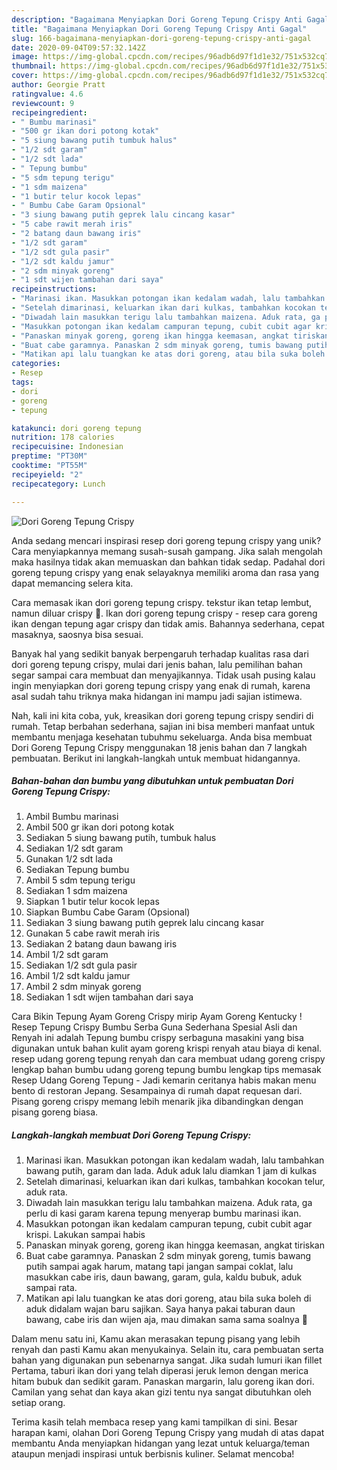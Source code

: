 ```yaml
---
description: "Bagaimana Menyiapkan Dori Goreng Tepung Crispy Anti Gagal"
title: "Bagaimana Menyiapkan Dori Goreng Tepung Crispy Anti Gagal"
slug: 166-bagaimana-menyiapkan-dori-goreng-tepung-crispy-anti-gagal
date: 2020-09-04T09:57:32.142Z
image: https://img-global.cpcdn.com/recipes/96adb6d97f1d1e32/751x532cq70/dori-goreng-tepung-crispy-foto-resep-utama.jpg
thumbnail: https://img-global.cpcdn.com/recipes/96adb6d97f1d1e32/751x532cq70/dori-goreng-tepung-crispy-foto-resep-utama.jpg
cover: https://img-global.cpcdn.com/recipes/96adb6d97f1d1e32/751x532cq70/dori-goreng-tepung-crispy-foto-resep-utama.jpg
author: Georgie Pratt
ratingvalue: 4.6
reviewcount: 9
recipeingredient:
- " Bumbu marinasi"
- "500 gr ikan dori potong kotak"
- "5 siung bawang putih tumbuk halus"
- "1/2 sdt garam"
- "1/2 sdt lada"
- " Tepung bumbu"
- "5 sdm tepung terigu"
- "1 sdm maizena"
- "1 butir telur kocok lepas"
- " Bumbu Cabe Garam Opsional"
- "3 siung bawang putih geprek lalu cincang kasar"
- "5 cabe rawit merah iris"
- "2 batang daun bawang iris"
- "1/2 sdt garam"
- "1/2 sdt gula pasir"
- "1/2 sdt kaldu jamur"
- "2 sdm minyak goreng"
- "1 sdt wijen tambahan dari saya"
recipeinstructions:
- "Marinasi ikan. Masukkan potongan ikan kedalam wadah, lalu tambahkan bawang putih, garam dan lada. Aduk aduk lalu diamkan 1 jam di kulkas"
- "Setelah dimarinasi, keluarkan ikan dari kulkas, tambahkan kocokan telur, aduk rata."
- "Diwadah lain masukkan terigu lalu tambahkan maizena. Aduk rata, ga perlu di kasi garam karena tepung menyerap bumbu marinasi ikan."
- "Masukkan potongan ikan kedalam campuran tepung, cubit cubit agar krispi. Lakukan sampai habis"
- "Panaskan minyak goreng, goreng ikan hingga keemasan, angkat tiriskan"
- "Buat cabe garamnya. Panaskan 2 sdm minyak goreng, tumis bawang putih sampai agak harum, matang tapi jangan sampai coklat, lalu masukkan cabe iris, daun bawang, garam, gula, kaldu bubuk, aduk sampai rata."
- "Matikan api lalu tuangkan ke atas dori goreng, atau bila suka boleh di aduk didalam wajan baru sajikan. Saya hanya pakai taburan daun bawang, cabe iris dan wijen aja, mau dimakan sama sama soalnya 🥰"
categories:
- Resep
tags:
- dori
- goreng
- tepung

katakunci: dori goreng tepung 
nutrition: 178 calories
recipecuisine: Indonesian
preptime: "PT30M"
cooktime: "PT55M"
recipeyield: "2"
recipecategory: Lunch

---
```



![Dori Goreng Tepung Crispy](https://img-global.cpcdn.com/recipes/96adb6d97f1d1e32/751x532cq70/dori-goreng-tepung-crispy-foto-resep-utama.jpg)

Anda sedang mencari inspirasi resep dori goreng tepung crispy yang unik? Cara menyiapkannya memang susah-susah gampang. Jika salah mengolah maka hasilnya tidak akan memuaskan dan bahkan tidak sedap. Padahal dori goreng tepung crispy yang enak selayaknya memiliki aroma dan rasa yang dapat memancing selera kita.

Cara memasak ikan dori goreng tepung crispy. tekstur ikan tetap lembut, namun diluar crispy 🥰. Ikan dori goreng tepung crispy - resep cara goreng ikan dengan tepung agar crispy dan tidak amis. Bahannya sederhana, cepat masaknya, saosnya bisa sesuai.

Banyak hal yang sedikit banyak berpengaruh terhadap kualitas rasa dari dori goreng tepung crispy, mulai dari jenis bahan, lalu pemilihan bahan segar sampai cara membuat dan menyajikannya. Tidak usah pusing kalau ingin menyiapkan dori goreng tepung crispy yang enak di rumah, karena asal sudah tahu triknya maka hidangan ini mampu jadi sajian istimewa.


Nah, kali ini kita coba, yuk, kreasikan dori goreng tepung crispy sendiri di rumah. Tetap berbahan sederhana, sajian ini bisa memberi manfaat untuk membantu menjaga kesehatan tubuhmu sekeluarga. Anda bisa membuat Dori Goreng Tepung Crispy menggunakan 18 jenis bahan dan 7 langkah pembuatan. Berikut ini langkah-langkah untuk membuat hidangannya.

<!--inarticleads1-->

##### Bahan-bahan dan bumbu yang dibutuhkan untuk pembuatan Dori Goreng Tepung Crispy:

1. Ambil  Bumbu marinasi
1. Ambil 500 gr ikan dori potong kotak
1. Sediakan 5 siung bawang putih, tumbuk halus
1. Sediakan 1/2 sdt garam
1. Gunakan 1/2 sdt lada
1. Sediakan  Tepung bumbu
1. Ambil 5 sdm tepung terigu
1. Sediakan 1 sdm maizena
1. Siapkan 1 butir telur kocok lepas
1. Siapkan  Bumbu Cabe Garam (Opsional)
1. Sediakan 3 siung bawang putih geprek lalu cincang kasar
1. Gunakan 5 cabe rawit merah iris
1. Sediakan 2 batang daun bawang iris
1. Ambil 1/2 sdt garam
1. Sediakan 1/2 sdt gula pasir
1. Ambil 1/2 sdt kaldu jamur
1. Ambil 2 sdm minyak goreng
1. Sediakan 1 sdt wijen tambahan dari saya


Cara Bikin Tepung Ayam Goreng Crispy mirip Ayam Goreng Kentucky ! Resep Tepung Crispy Bumbu Serba Guna Sederhana Spesial Asli dan Renyah ini adalah Tepung bumbu crispy serbaguna masakini yang bisa digunakan untuk bahan kulit ayam goreng krispi renyah atau biaya di kenal. resep udang goreng tepung renyah dan cara membuat udang goreng crispy lengkap bahan bumbu udang goreng tepung bumbu lengkap tips memasak Resep Udang Goreng Tepung - Jadi kemarin ceritanya habis makan menu bento di restoran Jepang. Sesampainya di rumah dapat requesan dari. Pisang goreng crispy memang lebih menarik jika dibandingkan dengan pisang goreng biasa. 

<!--inarticleads2-->

##### Langkah-langkah membuat Dori Goreng Tepung Crispy:

1. Marinasi ikan. Masukkan potongan ikan kedalam wadah, lalu tambahkan bawang putih, garam dan lada. Aduk aduk lalu diamkan 1 jam di kulkas
1. Setelah dimarinasi, keluarkan ikan dari kulkas, tambahkan kocokan telur, aduk rata.
1. Diwadah lain masukkan terigu lalu tambahkan maizena. Aduk rata, ga perlu di kasi garam karena tepung menyerap bumbu marinasi ikan.
1. Masukkan potongan ikan kedalam campuran tepung, cubit cubit agar krispi. Lakukan sampai habis
1. Panaskan minyak goreng, goreng ikan hingga keemasan, angkat tiriskan
1. Buat cabe garamnya. Panaskan 2 sdm minyak goreng, tumis bawang putih sampai agak harum, matang tapi jangan sampai coklat, lalu masukkan cabe iris, daun bawang, garam, gula, kaldu bubuk, aduk sampai rata.
1. Matikan api lalu tuangkan ke atas dori goreng, atau bila suka boleh di aduk didalam wajan baru sajikan. Saya hanya pakai taburan daun bawang, cabe iris dan wijen aja, mau dimakan sama sama soalnya 🥰


Dalam menu satu ini, Kamu akan merasakan tepung pisang yang lebih renyah dan pasti Kamu akan menyukainya. Selain itu, cara pembuatan serta bahan yang digunakan pun sebenarnya sangat. Jika sudah lumuri ikan fillet Pertama, taburi ikan dori yang telah diperasi jeruk lemon dengan merica hitam bubuk dan sedikit garam. Panaskan margarin, lalu goreng ikan dori. Camilan yang sehat dan kaya akan gizi tentu nya sangat dibutuhkan oleh setiap orang. 

Terima kasih telah membaca resep yang kami tampilkan di sini. Besar harapan kami, olahan Dori Goreng Tepung Crispy yang mudah di atas dapat membantu Anda menyiapkan hidangan yang lezat untuk keluarga/teman ataupun menjadi inspirasi untuk berbisnis kuliner. Selamat mencoba!
